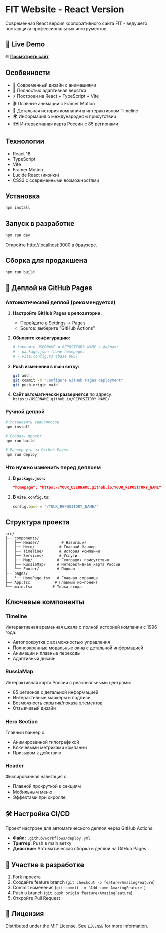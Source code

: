 # FIT Website - React Version

Современная React версия корпоративного сайта FIT - ведущего поставщика профессиональных инструментов.

## 🚀 Live Demo

🌐 **[Посмотреть сайт](https://USERNAME.github.io/REPOSITORY_NAME/)**

## Особенности

- 🎨 Современный дизайн с анимациями
- 📱 Полностью адаптивная верстка
- ⚡ Построен на React + TypeScript + Vite
- 🎬 Плавные анимации с Framer Motion
- 📖 Детальная история компании в интерактивном Timeline
- 🌍 Информация о международном присутствии
- 🗺️ Интерактивная карта России с 85 регионами

## Технологии

- React 18
- TypeScript
- Vite
- Framer Motion
- Lucide React (иконки)
- CSS3 с современными возможностями

## Установка

```bash
npm install
```

## Запуск в разработке

```bash
npm run dev
```

Откройте [http://localhost:3000](http://localhost:3000) в браузере.

## Сборка для продакшена

```bash
npm run build
```

## 🚢 Деплой на GitHub Pages

### Автоматический деплой (рекомендуется)

1. **Настройте GitHub Pages в репозитории:**
   - Перейдите в Settings → Pages
   - Source: выберите "GitHub Actions"

2. **Обновите конфигурацию:**
   ```bash
   # Замените USERNAME и REPOSITORY_NAME в файлах:
   # - package.json (поле homepage)
   # - vite.config.ts (base URL)
   ```

3. **Push изменения в main ветку:**
   ```bash
   git add .
   git commit -m "Configure GitHub Pages deployment"
   git push origin main
   ```

4. **Сайт автоматически развернется** по адресу: `https://USERNAME.github.io/REPOSITORY_NAME/`

### Ручной деплой

```bash
# Установить зависимости
npm install

# Собрать проект
npm run build

# Развернуть на GitHub Pages
npm run deploy
```

### Что нужно изменить перед деплоем

1. **В `package.json`:**
   ```json
   "homepage": "https://YOUR_USERNAME.github.io/YOUR_REPOSITORY_NAME"
   ```

2. **В `vite.config.ts`:**
   ```typescript
   config.base = '/YOUR_REPOSITORY_NAME/'
   ```

## Структура проекта

```
src/
├── components/
│   ├── Header/          # Навигация
│   ├── Hero/           # Главный баннер
│   ├── Timeline/       # История компании
│   ├── Services/       # Услуги
│   ├── Map/           # География присутствия
│   ├── RussiaMap/     # Интерактивная карта России
│   └── Footer/        # Подвал
├── pages/
│   └── HomePage.tsx   # Главная страница
├── App.tsx           # Главный компонент
└── main.tsx         # Точка входа

```

## Ключевые компоненты

### Timeline
Интерактивная временная шкала с полной историей компании с 1996 года:
- Автопрокрутка с возможностью управления
- Полноэкранные модальные окна с детальной информацией
- Анимации и плавные переходы
- Адаптивный дизайн

### RussiaMap
Интерактивная карта России с региональными центрами:
- 85 регионов с детальной информацией
- Интерактивные маркеры и подписи
- Возможность скрытия/показа элементов
- Отзывчивый дизайн

### Hero Section
Главный баннер с:
- Анимированной типографикой
- Ключевыми метриками компании
- Призывом к действию

### Header
Фиксированная навигация с:
- Плавной прокруткой к секциям
- Мобильным меню
- Эффектами при скролле

## 🛠️ Настройка CI/CD

Проект настроен для автоматического деплоя через GitHub Actions:

- **Файл:** `.github/workflows/deploy.yml`
- **Триггер:** Push в main ветку
- **Действие:** Автоматическая сборка и деплой на GitHub Pages

## 🤝 Участие в разработке

1. Fork проекта
2. Создайте feature branch (`git checkout -b feature/AmazingFeature`)
3. Commit изменения (`git commit -m 'Add some AmazingFeature'`)
4. Push в branch (`git push origin feature/AmazingFeature`)
5. Откройте Pull Request

## 📄 Лицензия

Distributed under the MIT License. See `LICENSE` for more information. 